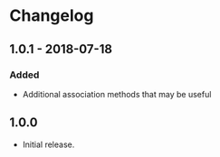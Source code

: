Changelog
=========
## 1.0.1 - 2018-07-18
### Added
- Additional association methods that may be useful

## 1.0.0
- Initial release.
